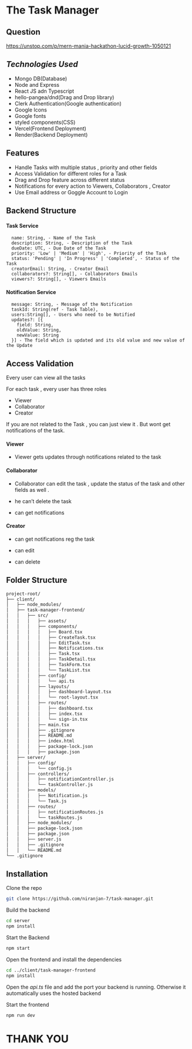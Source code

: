 # The Task Manager

## Question
https://unstop.com/p/mern-mania-hackathon-lucid-growth-1050121

## _Technologies Used_
- Mongo DB(Database)
- Node and Express
- React JS adn Typescript
- hello-pangea/dnd(Drag and Drop library)
- Clerk Authentication(Google authentication)
- Google Icons
- Google fonts
- styled components(CSS)
- Vercel(Frontend Deployment) 
- Render(Backend Deployment)
 

## Features

- Handle Tasks with multiple status , priority and other fields
- Access Validation for different roles for a Task
- Drag and Drop feature across different status 
- Notifications for every action to Viewers, Collaborators , Creator 
- Use Email address or Goggle Account to Login

## Backend Structure 

#### Task Service

```
  name: String, - Name of the Task
  description: String, - Description of the Task
  dueDate: UTC, - Due Date of the Task
  priority: 'Low' | 'Medium' | 'High', - Priority of the Task
  status: 'Pending' | 'In Progress' | 'Completed', - Status of the Task
  creatorEmail: String, - Creator Email
  collaborators?: String[], - Collaborators Emails
  viewers?: String[], - Viewers Emails
```

#### Notification Service

```
  message: String, - Message of the Notification
  taskId: String(ref - Task Table), 
  users:String[], - Users who need to be Notified
  updates?: [{
    field: String,
    oldValue: String,
    newValue: String
  }] - The field which is updated and its old value and new value of the Update
```

## Access Validation

Every user can view all the tasks

For each task , every user has three roles

- Viewer
- Collaborator
- Creator

If you are not related to the Task , you can just view it . But wont get notifications of the task.

#### Viewer

- Viewer gets updates through notifications related to the task

#### Collaborator

- Collaborator can edit the task , update the status of the task and other fields as well .

- he can’t delete the task

- can get notifications 

#### Creator

- can get notifications reg the task

- can edit 

- can delete

## Folder Structure
```md
project-root/
├── client/
│   ├── node_modules/
│   ├── task-manager-frontend/
│   │   ├── src/
│   │   │   ├── assets/
│   │   │   ├── components/
│   │   │   │   ├── Board.tsx
│   │   │   │   ├── CreateTask.tsx
│   │   │   │   ├── EditTask.tsx
│   │   │   │   ├── Notifications.tsx
│   │   │   │   ├── Task.tsx
│   │   │   │   ├── TaskDetail.tsx
│   │   │   │   ├── TaskForm.tsx
│   │   │   │   └── TaskList.tsx
│   │   │   ├── config/
│   │   │   │   └── api.ts
│   │   │   ├── layouts/
│   │   │   │   ├── dashboard-layout.tsx
│   │   │   │   └── root-layout.tsx
│   │   │   ├── routes/
│   │   │   │   ├── dashboard.tsx
│   │   │   │   ├── index.tsx
│   │   │   │   └── sign-in.tsx
│   │   │   ├── main.tsx
│   │   │   ├── .gitignore
│   │   │   ├── README.md
│   │   │   ├── index.html
│   │   │   ├── package-lock.json
│   │   │   ├── package.json
│   ├── server/
│   │   ├── config/
│   │   │   └── config.js
│   │   ├── controllers/
│   │   │   ├── notificationController.js
│   │   │   └── taskController.js
│   │   ├── models/
│   │   │   ├── Notification.js
│   │   │   └── Task.js
│   │   ├── routes/
│   │   │   ├── notificationRoutes.js
│   │   │   └── taskRoutes.js
│   │   ├── node_modules/
│   │   ├── package-lock.json
│   │   ├── package.json
│   │   ├── server.js
│   │   ├── .gitignore
│   │   └── README.md
└── .gitignore
```

## Installation

Clone the repo 

```sh
git clone https://github.com/niranjan-7/task-manager.git
```

Build the backend
```sh
cd server
npm install
```

Start the Backend
```sh
npm start
```

Open the frontend and install the dependencies
```sh
cd ../client/task-manager-frontend
npm install
```
Open the _api.ts_ file and add the port your backend is running. Otherwise it automatically uses the hosted backend

Start the frontend
```sh
npm run dev
```

# THANK YOU




